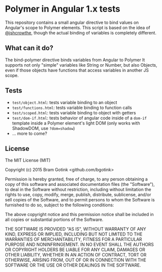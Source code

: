 # Polymer in Angular 1.x tests

This repository contains a small angular directive to bind values on Angular's scope
to Polymer elements.
This script is based on the idea of [@jshcrowthe](https://github.com/jshcrowthe/polymer-angular-demo), though the actual binding of variables is completely different.

## What can it do?

The bind-polymer directive binds variables from Angular to Polymer
It supports not only "simple" variables like String or Number, but also Objects, even if those objects have functions that access variables in another JS scope.

## Tests

- `test/object.html`: tests variable binding to an object
- `test/functions.html`: tests variable binding to function calls
- `test/scoped.html`: tests variable binding to object with getters
- `test/dom-if.html`: tests behavior of angular code inside of a `dom-if` template inside a Polymer element's light DOM (only works with ShadowDOM, use `?dom=shadow`)
- &hellip; more to come?

## License

The MIT License (MIT)

Copyright (c) 2015 Bram Gotink <github.com/bgotink>

Permission is hereby granted, free of charge, to any person obtaining a copy
of this software and associated documentation files (the "Software"), to deal
in the Software without restriction, including without limitation the rights
to use, copy, modify, merge, publish, distribute, sublicense, and/or sell
copies of the Software, and to permit persons to whom the Software is
furnished to do so, subject to the following conditions:

The above copyright notice and this permission notice shall be included in all
copies or substantial portions of the Software.

THE SOFTWARE IS PROVIDED "AS IS", WITHOUT WARRANTY OF ANY KIND, EXPRESS OR
IMPLIED, INCLUDING BUT NOT LIMITED TO THE WARRANTIES OF MERCHANTABILITY,
FITNESS FOR A PARTICULAR PURPOSE AND NONINFRINGEMENT. IN NO EVENT SHALL THE
AUTHORS OR COPYRIGHT HOLDERS BE LIABLE FOR ANY CLAIM, DAMAGES OR OTHER
LIABILITY, WHETHER IN AN ACTION OF CONTRACT, TORT OR OTHERWISE, ARISING FROM,
OUT OF OR IN CONNECTION WITH THE SOFTWARE OR THE USE OR OTHER DEALINGS IN THE
SOFTWARE.
